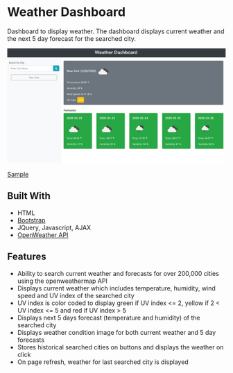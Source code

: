 # Weather Dashboard

Dashboard to display weather. The dashboard displays current weather and the next 5 day forecast for the searched city. 

![Screenshot](website-screenshot.PNG)

[Sample](https://virus43.github.io/cu-hw-06-weather-dashboard/)

## Built With

* HTML
* [Bootstrap](https://getbootstrap.com/)
* JQuery, Javascript, AJAX
* [OpenWeather API](https://openweathermap.org/)

## Features

* Ability to search current weather and forecasts for over 200,000 cities using the openweathermap API 
* Displays current weather which includes temperature, humidity, wind speed and UV index of the searched city
* UV index is color coded to display green if UV index <= 2, yellow if 2 < UV index <= 5 and red if UV index > 5
* Displays next 5 days forecast (temperature and humidity) of the searched city
* Displays weather condition image for both current weather and 5 day forecasts
* Stores historical searched cities on buttons and displays the weather on click
* On page refresh, weather for last searched city is displayed
